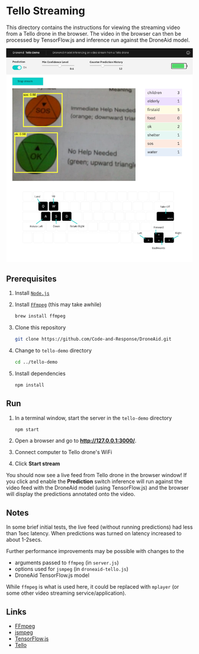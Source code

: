 # Tello Streaming

This directory contains the instructions for viewing the streaming video from a Tello drone in the browser. The video in the browser can then be processed by TensorFlow.js and inference run against the DroneAid model.

![Tello Drone Dashboard](../img/DashboardScreenshot.png)

## Prerequisites

1. Install [`Node.js`](https://nodejs.org)
1. Install [`FFmpeg`](https://ffmpeg.org/) (this may take awhile)

   ```sh
   brew install ffmpeg
   ```

1. Clone this repository

   ```sh
   git clone https://github.com/Code-and-Response/DroneAid.git
   ```

1. Change to `tello-demo` directory

   ```sh
   cd ../tello-demo
   ```

1. Install dependencies

   ```sh
   npm install
   ```

## Run

1. In a terminal window, start the server in the `tello-demo` directory

   ```sh
   npm start
   ```

1. Open a browser and go to **http://127.0.0.1:3000/**.
1. Connect computer to Tello drone's WiFi
1. Click **Start stream**

You should now see a live feed from Tello drone in the browser window! If you click and enable the **Prediction** switch inference will run against the video feed with the DroneAid model (using TensorFlow.js) and the browser will display the predictions annotated onto the video.

## Notes

In some brief initial tests, the live feed (without running predictions) had less than 1sec latency. When predictions was turned on latency increased to about 1-2secs.

Further performance improvements may be possible with changes to the

- arguments passed to `ffmpeg` (in `server.js`)
- options used for `jsmpeg` (in `droneaid-tello.js`)
- DroneAid TensorFlow.js model

While `ffmpeg` is what is used here, it could be replaced with `mplayer` (or some other video streaming service/application).

## Links

- [FFmpeg](https://ffmpeg.org/)
- [jsmpeg](https://jsmpeg.com/)
- [TensorFlow.js](https://www.tensorflow.org/js/)
- [Tello](https://www.ryzerobotics.com/tello)
